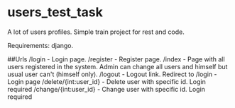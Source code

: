 # users_test_task
A lot of users profiles. Simple train project for rest and code.

Requirements: django.

##Urls
/login - Login page.
/register - Register page.
/index - Page with all users registered in the system. Admin can change all users and himself but usual user can't (himself only).
/logout - Logout link. Redirect to /login - Login page
/delete/{int:user_id} - Delete user with specific id. Login required
/change/{int:user_id} - Change user with specific id. Login required

